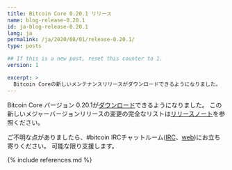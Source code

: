 ```yaml
---
title: Bitcoin Core 0.20.1 リリース
name: blog-release-0.20.1
id: ja-blog-release-0.20.1
lang: ja
permalink: /ja/2020/08/01/release-0.20.1/
type: posts

## If this is a new post, reset this counter to 1.
version: 1

excerpt: >
  Bitcoin Coreの新しいメンテナンスリリースがダウンロードできるようになりました。
---
```

Bitcoin Core バージョン 0.20.1が[ダウンロード][ダウンロードページ]できるようになりました。
この新しいメジャーバージョンリリースの変更の完全なリストは[リリースノート][]を参照ください。

ご不明な点がありましたら、#bitcoin IRCチャットルーム([IRC][irc]、[web][web irc])にお立ち寄りください。
可能な限り支援します。

[リリースノート]: /ja/releases/0.20.1/
[IRC]: irc://irc.freenode.net/bitcoin
[web irc]: https://webchat.freenode.net/#bitcoin
[ダウンロードページ]: /ja/download

{% include references.md %}
